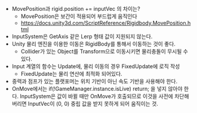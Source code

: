 - MovePosition과 rigid.position += inputVec 의 차이는?
	- MovePosition은 보간이 적용되어 부드럽게 움직인다
	-  https://docs.unity3d.com/ScriptReference/Rigidbody.MovePosition.html
- InputSystem은 GetAxis 같은 Lerp 형태 값이 지원되지 않는다.
- Unity 물리 엔진을 이용한 이동은 RigidBody를 통해서 이동하는 것이 좋다.
	- Collider가 있는 Object를 Transform으로 이동시키면 물리충돌이 무시될 수 있다.
- Input 계열의 함수는 Update에, 물리 이동의 경우 FixedUpdate에 로직 작성
	- FixedUpdate는 물리 연산에 최적화 되어있다.
- 중력과 점프가 있는 플랫포머는 위치 기반이 아닌 속도 기반을 사용해야 한다.
- OnMove에서는 if(!GameManager.instance.isLive) return; 을 넣지 않아야 한다. InputSystem은 값이 바뀔 때만 OnMove가 호출되므로 이것을 사전에 차단해버리면 InputVec이 (0, 0) 중립 값을 받지 못하게 되어 움직이는 것.